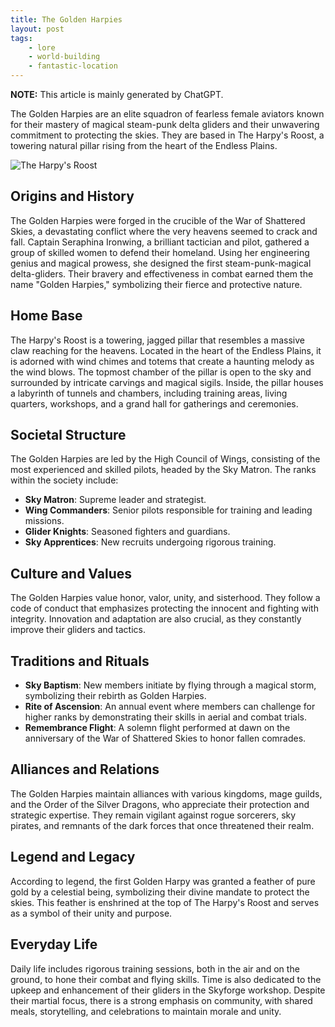 ```yaml
---
title: The Golden Harpies
layout: post
tags:
    - lore
    - world-building
    - fantastic-location
---
```


**NOTE:** This article is mainly generated by ChatGPT.

The Golden Harpies are an elite squadron of fearless female aviators known for their mastery of magical steam-punk delta gliders and their unwavering commitment to protecting the skies.
They are based in The Harpy's Roost, a towering natural pillar rising from the heart of the Endless Plains.

![The Harpy's Roost](./the-harpy-s-roost.jpg)

## Origins and History

The Golden Harpies were forged in the crucible of the War of Shattered Skies, a devastating conflict where the very heavens seemed to crack and fall. Captain Seraphina Ironwing, a brilliant tactician and pilot, gathered a group of skilled women to defend their homeland. Using her engineering genius and magical prowess, she designed the first steam-punk-magical delta-gliders. Their bravery and effectiveness in combat earned them the name "Golden Harpies," symbolizing their fierce and protective nature.

## Home Base

The Harpy's Roost is a towering, jagged pillar that resembles a massive claw reaching for the heavens. Located in the heart of the Endless Plains, it is adorned with wind chimes and totems that create a haunting melody as the wind blows. The topmost chamber of the pillar is open to the sky and surrounded by intricate carvings and magical sigils. Inside, the pillar houses a labyrinth of tunnels and chambers, including training areas, living quarters, workshops, and a grand hall for gatherings and ceremonies.

## Societal Structure

The Golden Harpies are led by the High Council of Wings, consisting of the most experienced and skilled pilots, headed by the Sky Matron. The ranks within the society include:

- **Sky Matron**: Supreme leader and strategist.
- **Wing Commanders**: Senior pilots responsible for training and leading missions.
- **Glider Knights**: Seasoned fighters and guardians.
- **Sky Apprentices**: New recruits undergoing rigorous training.

## Culture and Values

The Golden Harpies value honor, valor, unity, and sisterhood. They follow a code of conduct that emphasizes protecting the innocent and fighting with integrity. Innovation and adaptation are also crucial, as they constantly improve their gliders and tactics.

## Traditions and Rituals

- **Sky Baptism**: New members initiate by flying through a magical storm, symbolizing their rebirth as Golden Harpies.
- **Rite of Ascension**: An annual event where members can challenge for higher ranks by demonstrating their skills in aerial and combat trials.
- **Remembrance Flight**: A solemn flight performed at dawn on the anniversary of the War of Shattered Skies to honor fallen comrades.

## Alliances and Relations

The Golden Harpies maintain alliances with various kingdoms, mage guilds, and the Order of the Silver Dragons, who appreciate their protection and strategic expertise. They remain vigilant against rogue sorcerers, sky pirates, and remnants of the dark forces that once threatened their realm.

## Legend and Legacy

According to legend, the first Golden Harpy was granted a feather of pure gold by a celestial being, symbolizing their divine mandate to protect the skies. This feather is enshrined at the top of The Harpy's Roost and serves as a symbol of their unity and purpose.

## Everyday Life

Daily life includes rigorous training sessions, both in the air and on the ground, to hone their combat and flying skills. Time is also dedicated to the upkeep and enhancement of their gliders in the Skyforge workshop. Despite their martial focus, there is a strong emphasis on community, with shared meals, storytelling, and celebrations to maintain morale and unity.
